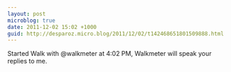 ```yaml
---
layout: post
microblog: true
date: 2011-12-02 15:02 +1000
guid: http://desparoz.micro.blog/2011/12/02/t142468651801509888.html
---
```

Started Walk with @walkmeter at 4:02 PM, Walkmeter will speak your replies to me.
